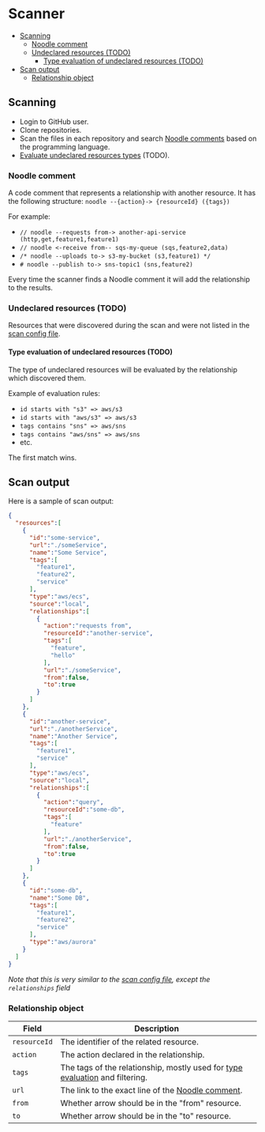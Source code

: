 # Scanner

- [Scanning](#scanning)
  - [Noodle comment](#noodle-comment)
  - [Undeclared resources (TODO)](#undeclared-resources-todo)
    - [Type evaluation of undeclared resources (TODO)](#type-evaluation-of-undeclared-resources-todo)
- [Scan output](#scan-output)
  - [Relationship object](#relationship-object)

## Scanning

- Login to GitHub user.
- Clone repositories.
- Scan the files in each repository and search [Noodle comments](#noodle-comment) based on the programming language.
- [Evaluate undeclared resources types](#type-evaluation-of-undeclared-resources-todo) (TODO).

### Noodle comment

A code comment that represents a relationship with another resource. It has the following structure: `noodle --{action}-> {resourceId} ({tags})`

For example:

- `// noodle --requests from-> another-api-service (http,get,feature1,feature1)`
- `// noodle <-receive from-- sqs-my-queue (sqs,feature2,data)`
- `/* noodle --uploads to-> s3-my-bucket (s3,feature1) */`
- `# noodle --publish to-> sns-topic1 (sns,feature2)`

Every time the scanner finds a Noodle comment it will add the relationship to the results.

### Undeclared resources (TODO)

Resources that were discovered during the scan and were not listed in the [scan config file](../cli/README.md#scan-config-file).

#### Type evaluation of undeclared resources (TODO)

The type of undeclared resources will be evaluated by the relationship which discovered them.

Example of evaluation rules:

- `id starts with "s3" => aws/s3`
- `id starts with "aws/s3" => aws/s3`
- `tags contains "sns" => aws/sns`
- `tags contains "aws/sns" => aws/sns`
- etc.

The first match wins. <!--TODO: Link to the list of type evaluation rules-->

## Scan output

Here is a sample of scan output:

```json
{
  "resources":[
    {
      "id":"some-service",
      "url":"./someService",
      "name":"Some Service",
      "tags":[
        "feature1",
        "feature2",
        "service"
      ],
      "type":"aws/ecs",
      "source":"local",
      "relationships":[
        {
          "action":"requests from",
          "resourceId":"another-service",
          "tags":[
            "feature",
            "hello"
          ],
          "url":"./someService",
          "from":false,
          "to":true
        }
      ]
    },
    {
      "id":"another-service",
      "url":"./anotherService",
      "name":"Another Service",
      "tags":[
        "feature1",
        "service"
      ],
      "type":"aws/ecs",
      "source":"local",
      "relationships":[
        {
          "action":"query",
          "resourceId":"some-db",
          "tags":[
            "feature"
          ],
          "url":"./anotherService",
          "from":false,
          "to":true
        }
      ]
    },
    {
      "id":"some-db",
      "name":"Some DB",
      "tags":[
        "feature1",
        "feature2",
        "service"
      ],
      "type":"aws/aurora"
    }
  ]
}
```

_Note that this is very similar to the [scan config file](../cli/README.md#scan-config-file), except the `relationships` field_

### Relationship object

| Field | Description |
|-|-|
| `resourceId` | The identifier of the related resource. |
| `action` | The action declared in the relationship. |
| `tags` | The tags of the relationship, mostly used for [type evaluation](#type-evaluation-of-undeclared-resources-todo) and filtering. |
| `url` | The link to the exact line of the [Noodle comment](#noodle-comment). |
| `from` | Whether arrow should be in the "from" resource. |
| `to` | Whether arrow should be in the "to" resource. |
